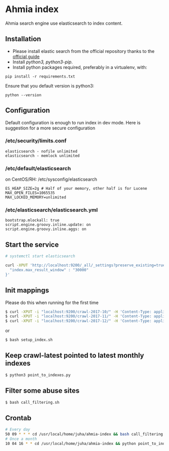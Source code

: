 # Ahmia index
Ahmia search engine use elasticsearch to index content.

## Installation
* Please install elastic search from the official repository thanks to the [official guide](https://www.elastic.co/guide/en/elasticsearch/reference/current/setup-repositories.html)
* Install *python3, python3-pip*.
* Install python packages required, preferably in a virtualenv, with:
```
pip install -r requirements.txt
```

Ensure that you default version is python3:
```
python --version
```

## Configuration
Default configuration is enough to run index in dev mode. Here is suggestion for a more secure configuration

### /etc/security/limits.conf

```
elasticsearch - nofile unlimited
elasticsearch - memlock unlimited
```

### /etc/default/elasticsearch
on CentOS/RH: /etc/sysconfig/elasticsearch

```
ES_HEAP_SIZE=2g # Half of your memory, other half is for Lucene
MAX_OPEN_FILES=1065535
MAX_LOCKED_MEMORY=unlimited
```

### /etc/elasticsearch/elasticsearch.yml

```
bootstrap.mlockall: true
script.engine.groovy.inline.update: on
script.engine.groovy.inline.aggs: on
```

## Start the service

```sh
# systemctl start elasticsearch
```

```sh
curl -XPUT 'http://localhost:9200/_all/_settings?preserve_existing=true' -d '{
  "index.max_result_window" : "30000"
}'
```

## Init mappings
Please do this when running for the first time

```sh
$ curl -XPUT -i "localhost:9200/crawl-2017-10/" -H 'Content-Type: application/json' -d "@./mappings.json"
$ curl -XPUT -i "localhost:9200/crawl-2017-11/" -H 'Content-Type: application/json' -d "@./mappings.json"
$ curl -XPUT -i "localhost:9200/crawl-2017-12/" -H 'Content-Type: application/json' -d "@./mappings.json"
```

or

```sh
$ bash setup_index.sh
```

## Keep crawl-latest pointed to latest monthly indexes

```sh
$ python3 point_to_indexes.py
```

## Filter some abuse sites

```sh
$ bash call_filtering.sh
```

## Crontab

```sh
# Every day
50 09 * * * cd /usr/local/home/juha/ahmia-index && bash call_filtering.sh > ./filter.log 2>&1
# Once a month
10 04 16 * * cd /usr/local/home/juha/ahmia-index && python point_to_indexes.py > ./change_alias.log 2>&1
```
